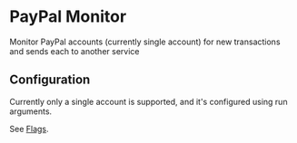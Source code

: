 PayPal Monitor
=

Monitor PayPal accounts (currently single account) for new transactions and sends each to another service

Configuration
-

Currently only a single account is supported, and it's configured using run arguments.

See [Flags](src/main/java/com/hashnot/paypal/Flags.java).
